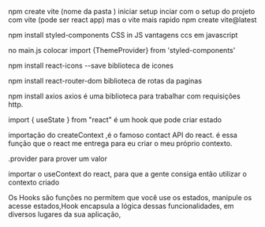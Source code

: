 npm create vite (nome da pasta ) iniciar setup
inciar com o setup do projeto com vite (pode ser react app) mas o vite mais rapido
npm create vite@latest

npm install styled-components  CSS in JS vantagens ccs em javascript

no main.js colocar import {ThemeProvider} from 'styled-components'

npm install react-icons --save  biblioteca  de icones

npm install react-router-dom    biblioteca de rotas da paginas

npm install axios  axios é uma biblioteca para trabalhar com requisições http.

import { useState } from "react" é um hook que pode criar estado

importação do createContext ,é o famoso contact API do react. é essa função que o react me entrega para eu criar o meu próprio contexto.

.provider para prover um valor

 importar  o useContext do react, para que a gente consiga então utilizar o contexto criado

 Os Hooks são funções no permitem que você use os estados, manipule os acesse estados,Hook encapsula
 a lógica dessas funcionalidades, em diversos lugares da sua aplicação,